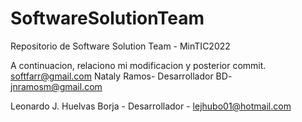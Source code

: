 # SoftwareSolutionTeam
Repositorio de Software Solution Team - MinTIC2022

A continuacion, relaciono mi modificacion y posterior commit.
softfarr@gmail.com
Nataly Ramos- Desarrollador BD- jnramosm@gmail.com

Leonardo J. Huelvas Borja - Desarrollador - lejhubo01@hotmail.com


